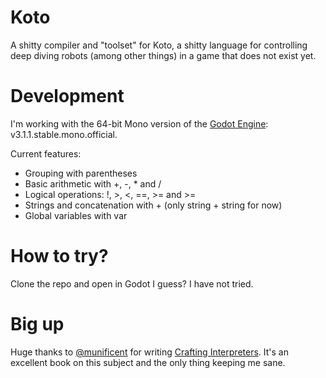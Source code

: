 # Koto
A shitty compiler and "toolset" for Koto, a shitty language for controlling deep diving robots (among other things) in a game that does not exist yet.

# Development
I'm working with the 64-bit Mono version of the [Godot Engine](https://github.com/godotengine/godot): v3.1.1.stable.mono.official.

Current features:
 * Grouping with parentheses
 * Basic arithmetic with +, -, * and /
 * Logical operations: !, >, <, ==, >= and >=
 * Strings and concatenation with + (only string + string for now)
 * Global variables with var

# How to try?
Clone the repo and open in Godot I guess? I have not tried.

# Big up
Huge thanks to [@munificent](https://github.com/munificent) for writing [Crafting Interpreters](https://www.craftinginterpreters.com/). It's an excellent book on this subject and the only thing keeping me sane.
